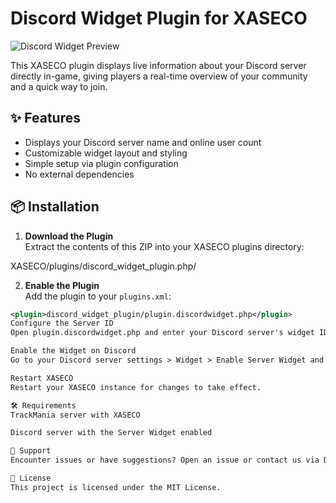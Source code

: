 # Discord Widget Plugin for XASECO

![Discord Widget Preview](https://my.cloudzor.ch/discordw.png)

This XASECO plugin displays live information about your Discord server directly in-game, giving players a real-time overview of your community and a quick way to join.

## ✨ Features

- Displays your Discord server name and online user count
- Customizable widget layout and styling
- Simple setup via plugin configuration
- No external dependencies

## 📦 Installation

1. **Download the Plugin**  
   Extract the contents of this ZIP into your XASECO plugins directory:

XASECO/plugins/discord_widget_plugin.php/



2. **Enable the Plugin**  
Add the plugin to your `plugins.xml`:
```xml
<plugin>discord_widget_plugin/plugin.discordwidget.php</plugin>
Configure the Server ID
Open plugin.discordwidget.php and enter your Discord server's widget ID in the appropriate section.

Enable the Widget on Discord
Go to your Discord server settings > Widget > Enable Server Widget and copy the Server ID.

Restart XASECO
Restart your XASECO instance for changes to take effect.

🛠 Requirements
TrackMania server with XASECO

Discord server with the Server Widget enabled

💬 Support
Encounter issues or have suggestions? Open an issue or contact us via Discord.

📄 License
This project is licensed under the MIT License.
